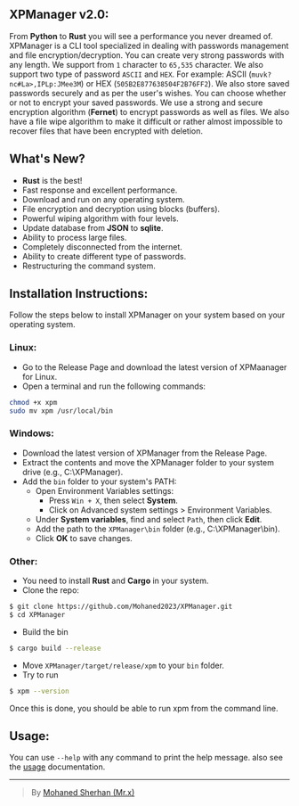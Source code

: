 ## XPManager v2.0:
From **Python** to **Rust** you will see a performance you never dreamed of. 
XPManager is a CLI tool specialized in dealing with passwords management and 
file encryption/decryption. You can create very strong passwords with any 
length. We support from `1` character to `65,535` character. We also support two 
type of password `ASCII` and `HEX`. For example: ASCII (`muvk?nc#La>,IPLp:JMee3M`) 
or HEX (`505B2E877638504F2B76FF2`). We also store saved passwords securely and as 
per the user's wishes. You can choose whether or not to encrypt your saved passwords.
We use a strong and secure encryption algorithm (**Fernet**) to encrypt passwords as 
well as files. We also have a file wipe algorithm to make it difficult or rather 
almost impossible to recover files that have been encrypted with deletion. 

## What's New?
- **Rust** is the best!
- Fast response and excellent performance.
- Download and run on any operating system.
- File encryption and decryption using blocks (buffers).
- Powerful wiping algorithm with four levels.
- Update database from **JSON** to **sqlite**.
- Ability to process large files.
- Completely disconnected from the internet.
- Ability to create different type of passwords.
- Restructuring the command system.

## Installation Instructions:
Follow the steps below to install XPManager on your system based on your operating system.

### Linux:
- Go to the Release Page and download the latest version of XPMaanager for Linux.
- Open a terminal and run the following commands:
```sh
chmod +x xpm
sudo mv xpm /usr/local/bin
```

### Windows:
- Download the latest version of XPManager from the Release Page.
- Extract the contents and move the XPManager folder to your system drive (e.g., C:\XPManager).
- Add the `bin` folder to your system's PATH:
    - Open Environment Variables settings:
        - Press `Win + X`, then select **System**.
        - Click on Advanced system settings > Environment Variables.
    - Under **System variables**, find and select `Path`, then click **Edit**.
    - Add the path to the `XPManager\bin` folder (e.g., C:\XPManager\bin).
    - Click **OK** to save changes.

### Other:
- You need to install **Rust** and **Cargo** in your system.
- Clone the repo:
```sh
$ git clone https://github.com/Mohaned2023/XPManager.git
$ cd XPManager
```
- Build the bin
```sh
$ cargo build --release
```
- Move `XPManager/target/release/xpm` to your `bin` folder.
- Try to run
```sh
$ xpm --version
```

Once this is done, you should be able to run xpm from the command line.

## Usage:
You can use `--help` with any command to print the help message. also see the [usage](./USAGE.md) documentation.

---
> By [Mohaned Sherhan (Mr.x)](https://github.com/Mohaned2023)